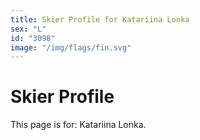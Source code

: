 ```yaml
---
title: Skier Profile for Katariina Lonka
sex: "L"
id: "3098"
image: "/img/flags/fin.svg" 
---
```


# Skier Profile

This page is for: Katariina Lonka.
    